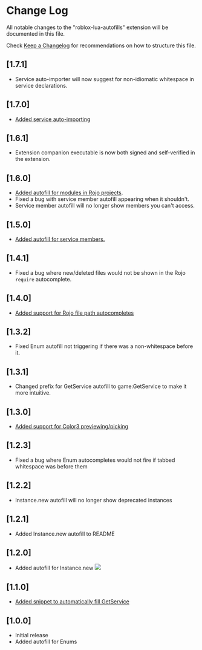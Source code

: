 # Change Log
All notable changes to the "roblox-lua-autofills" extension will be documented in this file.

Check [Keep a Changelog](http://keepachangelog.com/) for recommendations on how to structure this file.

## [1.7.1]
- Service auto-importer will now suggest for non-idiomatic whitespace in service declarations.

## [1.7.0]
- [Added service auto-importing](https://twitter.com/evaeraevaera/status/1180035299453349889)

## [1.6.1]
- Extension companion executable is now both signed and self-verified in the extension.

## [1.6.0]
- [Added autofill for modules in Rojo projects](https://twitter.com/Kampfkarren/status/1172119087830323200).
- Fixed a bug with service member autofill appearing when it shouldn't.
- Service member autofill will no longer show members you can't access.

## [1.5.0]
- [Added autofill for service members.](https://twitter.com/Kampfkarren/status/1171544346304245760)

## [1.4.1]
- Fixed a bug where new/deleted files would not be shown in the Rojo `require` autocomplete.

## [1.4.0]
- [Added support for Rojo file path autocompletes](https://twitter.com/Kampfkarren/status/1170469019675025408)

## [1.3.2]
- Fixed Enum autofill not triggering if there was a non-whitespace before it.

## [1.3.1]
- Changed prefix for GetService autofill to game:GetService to make it more intuitive.

## [1.3.0]
- [Added support for Color3 previewing/picking](https://twitter.com/Kampfkarren/status/1130213715872083968)

## [1.2.3]
- Fixed a bug where Enum autocompletes would not fire if tabbed whitespace was before them

## [1.2.2]
- Instance.new autofill will no longer show deprecated instances

## [1.2.1]
- Added Instance.new autofill to README

## [1.2.0]
- Added autofill for Instance.new
![](https://giant.gfycat.com/ExemplaryPowerlessHyracotherium.gif)

## [1.1.0]
- [Added snippet to automatically fill GetService](https://github.com/Kampfkarren/roblox-lua-autofills/pull/1)

## [1.0.0]
- Initial release
- Added autofill for Enums
